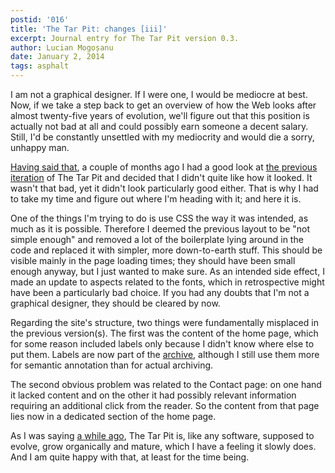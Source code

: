 ```yaml
---
postid: '016'
title: 'The Tar Pit: changes [iii]'
excerpt: Journal entry for The Tar Pit version 0.3.
author: Lucian Mogoșanu
date: January 2, 2014
tags: asphalt
---
```


I am not a graphical designer. If I were one, I would be mediocre at best. Now,
if we take a step back to get an overview of how the Web looks after almost
twenty-five years of evolution, we'll figure out that this position is actually
not bad at all and could possibly earn someone a decent salary. Still, I'd be
constantly unsettled with my mediocrity and would die a sorry, unhappy man.

[Having said that][1], a couple of months ago I had a good look at [the
previous iteration][2] of The Tar Pit and decided that I didn't quite like how
it looked. It wasn't that bad, yet it didn't look particularly good either.
That is why I had to take my time and figure out where I'm heading with it; and
here it is.

One of the things I'm trying to do is use CSS the way it was intended, as much
as it is possible. Therefore I deemed the previous layout to be "not simple
enough" and removed a lot of the boilerplate lying around in the code and
replaced it with simpler, more down-to-earth stuff. This should be visible
mainly in the page loading times; they should have been small enough anyway,
but I just wanted to make sure. As an intended side effect, I made an update to
aspects related to the fonts, which in retrospective might have been a
particularly bad choice. If you had any doubts that I'm not a graphical
designer, they should be cleared by now.

Regarding the site's structure, two things were fundamentally misplaced in the
previous version(s). The first was the content of the home page, which for some
reason included labels only because I didn't know where else to put them.
Labels are now part of the [archive][3], although I still use them more for
semantic annotation than for actual archiving.

The second obvious problem was related to the Contact page: on one hand it
lacked content and on the other it had possibly relevant information requiring
an additional click from the reader. So the content from that page lies now in
a dedicated section of the home page.

As I was saying [a while ago][4], The Tar Pit is, like any software, supposed
to evolve, grow organically and mature, which I have a feeling it slowly does.
And I am quite happy with that, at least for the time being.

[1]: https://www.youtube.com/watch?v=Pgd2w0SQEYI
[2]: /posts/y00/00c-changes-2.html
[3]: /archive.html
[4]: /posts/y00/006-the-tar-pit-on-github.html
